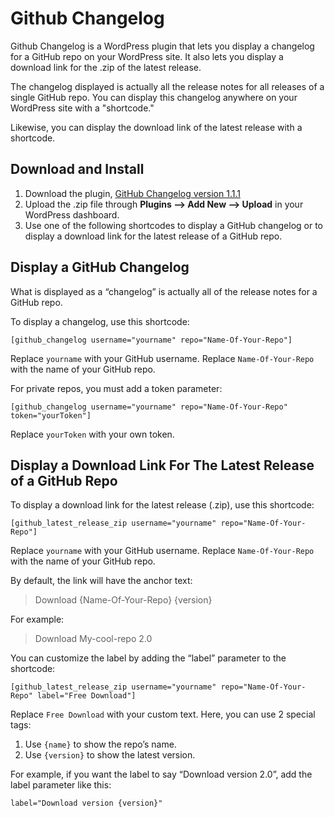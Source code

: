 # Github Changelog

Github Changelog is a WordPress plugin that lets you display a changelog for a GitHub repo on your WordPress site. It also lets you display a download link for the .zip of the latest release.

The changelog displayed is actually all the release notes for all releases of a single GitHub repo. You can display this changelog anywhere on your WordPress site with a "shortcode."

Likewise, you can display the download link of the latest release with a shortcode.

## Download and Install

1. Download the plugin, [GitHub Changelog version 1.1.1](https://github.com/isabelc/github-changelog/archive/1.1.1.zip)
2. Upload the .zip file through **Plugins –> Add New –> Upload** in your WordPress dashboard.
3. Use one of the following shortcodes to display a GitHub changelog or to display a download link for the latest release of a GitHub repo.

## Display a GitHub Changelog

What is displayed as a “changelog” is actually all of the release notes for a GitHub repo.

To display a changelog, use this shortcode:

```
[github_changelog username="yourname" repo="Name-Of-Your-Repo"]
```

Replace `yourname` with your GitHub username. Replace `Name-Of-Your-Repo` with the name of your GitHub repo.

For private repos, you must add a token parameter:

```
[github_changelog username="yourname" repo="Name-Of-Your-Repo" token="yourToken"]
```
Replace `yourToken` with your own token.


## Display a Download Link For The Latest Release of a GitHub Repo

To display a download link for the latest release (.zip), use this shortcode:

```
[github_latest_release_zip username="yourname" repo="Name-Of-Your-Repo"]
```

Replace `yourname` with your GitHub username. Replace `Name-Of-Your-Repo` with the name of your GitHub repo.

By default, the link will have the anchor text: 

> Download {Name-Of-Your-Repo} {version}


For example:

> Download My-cool-repo 2.0 

You can customize the label by adding the “label” parameter to the shortcode:

```
[github_latest_release_zip username="yourname" repo="Name-Of-Your-Repo" label="Free Download"]
```

Replace `Free Download` with your custom text. Here, you can use 2 special tags:

1. Use `{name}` to show the repo’s name.
2. Use `{version}` to show the latest version.

For example, if you want the label to say “Download version 2.0”, add the label parameter like this:

```
label="Download version {version}"
```
